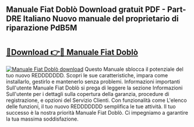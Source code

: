 ## Manuale Fiat Doblò Download gratuit PDF - Part-DRE Italiano Nuovo manuale del proprietario di riparazione PdB5M

# <h2><a href="http://dfgfwm0.blite.top/?on=Manuale+Fiat+Dobl%c3%b2">🔗Download 👉🔴 Manuale Fiat Doblò</a></h2>

[![Manuale Fiat Doblò download](https://i.imgur.com/lujVjoI.png)](http://dfgfwm0.blite.top/?on=Manuale+Fiat+Dobl%c3%b2)
Questo Manuale sblocca il potenziale del tuo nuovo REDDDDDDD. Scopri le sue caratteristiche, impara come installarlo, gestirlo e mantenerlo senza problemi. Informazioni importanti Sull'utente Manuale Fiat Doblò si prega di leggere la sezione Informazioni Sull'utente per i dettagli sulla copertura della garanzia, procedure di registrazione, e opzioni del Servizio Clienti. Con funzionalità come L'elenco delle funzioni, il tuo nuovo REDDDDDDD semplifica le tue attività. Il tuo successo è la nostra priorità Manuale Fiat Doblò. Ci impegniamo a garantire la tua massima soddisfazione.
